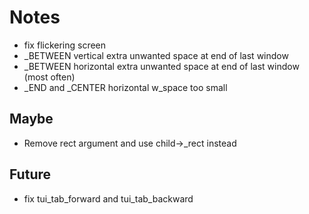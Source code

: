 # Notes
- fix flickering screen
- _BETWEEN vertical extra unwanted space at end of last window
- _BETWEEN horizontal extra unwanted space at end of last window (most often)
- _END and _CENTER horizontal w_space too small

## Maybe
- Remove rect argument and use child->_rect instead

## Future
- fix tui_tab_forward and tui_tab_backward
